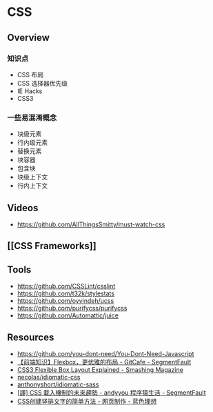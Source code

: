 # CSS


## Overview

### 知识点

- CSS 布局
- CSS 选择器优先级
- IE Hacks
- CSS3


### 一些易混淆概念

- 块级元素
- 行内级元素
- 替换元素
- 块容器
- 包含块
- 块级上下文
- 行内上下文


## Videos

- https://github.com/AllThingsSmitty/must-watch-css


## [[CSS Frameworks]]


## Tools

- https://github.com/CSSLint/csslint
- https://github.com/t32k/stylestats
- https://github.com/oyvindeh/ucss
- https://github.com/purifycss/purifycss
- https://github.com/Automattic/juice


## Resources

- https://github.com/you-dont-need/You-Dont-Need-Javascript
- [【前端知识】Flexbox，更优雅的布局 - GitCafe - SegmentFault](https://segmentfault.com/a/1190000002490633)
- [CSS3 Flexible Box Layout Explained - Smashing Magazine](https://www.smashingmagazine.com/2011/09/css3-flexible-box-layout-explained/)
- [necolas/idiomatic-css](https://github.com/necolas/idiomatic-css)
- [anthonyshort/idiomatic-sass](https://github.com/anthonyshort/idiomatic-sass)
- [[譯] CSS 載入機制的未來趨勢 - andyyou 程序猿生活 - SegmentFault](https://segmentfault.com/a/1190000004454799)
- [CSS创建竖排文字的简单方法 - 网页制作 - 蓝色理想](http://www.blueidea.com/tech/web/2010/8140.asp)
